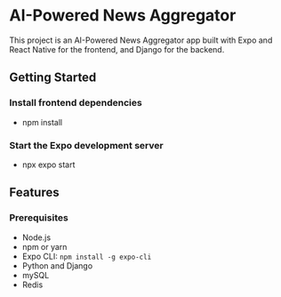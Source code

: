 # AI-Powered News Aggregator

This project is an AI-Powered News Aggregator app built with Expo and React Native for the frontend, and Django for the backend.

## Getting Started

### Install frontend dependencies 
- npm install

### Start the Expo development server
- npx expo start 


## Features


### Prerequisites

- Node.js
- npm or yarn
- Expo CLI: `npm install -g expo-cli`
- Python and Django
- mySQL
- Redis


